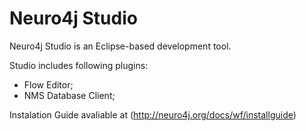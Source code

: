 Neuro4j Studio
======

Neuro4j Studio is an Eclipse-based development tool.

Studio includes following plugins:

* Flow Editor;
* NMS Database Client;


Instalation Guide avaliable at (http://neuro4j.org/docs/wf/installguide)
